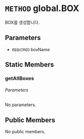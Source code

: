 # `METHOD` global.BOX
BOX를 생성합니다.

## Parameters
* `REQUIRED` boxName 

## Static Members

### getAllBoxes
###### Parameters
No parameters.

## Public Members
No public members.
